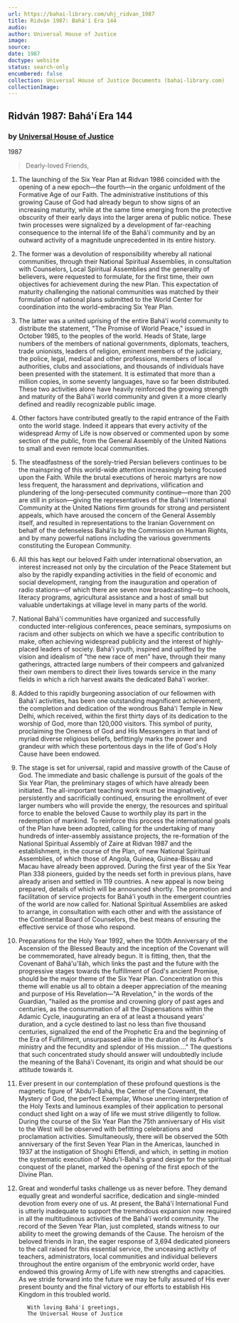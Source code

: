 ```yaml
---
url: https://bahai-library.com/uhj_ridvan_1987
title: Ridván 1987: Bahá'í Era 144
audio: 
author: Universal House of Justice
image: 
source: 
date: 1987
doctype: website
status: search-only
encumbered: false
collection: Universal House of Justice Documents (bahai-library.com)
collectionImage: 
---
```



## Ridván 1987: Bahá'í Era 144

### by [Universal House of Justice](https://bahai-library.com/author/Universal+House+of+Justice)

1987


> Dearly-loved Friends,

1.  The launching of the Six Year Plan at Ridvan 1986 coincided with the opening of a new epoch—the fourth—in the organic unfoldment of the Formative Age of our Faith. The administrative institutions of this growing Cause of God had already begun to show signs of an increasing maturity, while at the same time emerging from the protective obscurity of their early days into the larger arena of public notice. These twin processes were signalized by a development of far-reaching consequence to the internal life of the Bahá'í community and by an outward activity of a magnitude unprecedented in its entire history.  
      
    
2.  The former was a devolution of responsibility whereby all national communities, through their National Spiritual Assemblies, in consultation with Counselors, Local Spiritual Assemblies and the generality of believers, were requested to formulate, for the first time, their own objectives for achievement during the new Plan. This expectation of maturity challenging the national communities was matched by their formulation of national plans submitted to the World Center for coordination into the world-embracing Six Year Plan.  
      
    
3.  The latter was a united uprising of the entire Bahá'í world community to distribute the statement, "The Promise of World Peace," issued in October 1985, to the peoples of the world. Heads of State, large numbers of the members of national governments, diplomats, teachers, trade unionists, leaders of religion, eminent members of the judiciary, the police, legal, medical and other professions, members of local authorities, clubs and associations, and thousands of individuals have been presented with the statement. It is estimated that more than a million copies, in some seventy languages, have so far been distributed. These two activities alone have heavily reinforced the growing strength and maturity of the Bahá'í world community and given it a more clearly defined and readily recognizable public image.  
      
    
4.  Other factors have contributed greatly to the rapid entrance of the Faith onto the world stage. Indeed it appears that every activity of the widespread Army of Life is now observed or commented upon by some section of the public, from the General Assembly of the United Nations to small and even remote local communities.  
      
    
5.  The steadfastness of the sorely-tried Persian believers continues to be the mainspring of this world-wide attention increasingly being focused upon the Faith. While the brutal executions of heroic martyrs are now less frequent, the harassment and deprivations, vilification and plundering of the long-persecuted community continue—more than 200 are still in prison—giving the representatives of the Bahá'í International Community at the United Nations firm grounds for strong and persistent appeals, which have aroused the concern of the General Assembly itself, and resulted in representations to the Iranian Government on behalf of the defenseless Bahá'ís by the Commission on Human Rights, and by many powerful nations including the various governments constituting the European Community.  
      
    
6.  All this has kept our beloved Faith under international observation, an interest increased not only by the circulation of the Peace Statement but also by the rapidly expanding activities in the field of economic and social development, ranging from the inauguration and operation of radio stations—of which there are seven now broadcasting—to schools, literacy programs, agricultural assistance and a host of small but valuable undertakings at village level in many parts of the world.  
      
    
7.  National Bahá'í communities have organized and successfully conducted inter-religious conferences, peace seminars, symposiums on racism and other subjects on which we have a specific contribution to make, often achieving widespread publicity and the interest of highly-placed leaders of society. Bahá'í youth, inspired and uplifted by the vision and idealism of "the new race of men" have, through their many gatherings, attracted large numbers of their compeers and galvanized their own members to direct their lives towards service in the many fields in which a rich harvest awaits the dedicated Bahá'í worker.  
      
    
8.  Added to this rapidly burgeoning association of our fellowmen with Bahá'í activities, has been one outstanding magnificent achievement, the completion and dedication of the wondrous Bahá'í Temple in New Delhi, which received, within the first thirty days of its dedication to the worship of God, more than 120,000 visitors. This symbol of purity, proclaiming the Oneness of God and His Messengers in that land of myriad diverse religious beliefs, befittingly marks the power and grandeur with which these portentous days in the life of God's Holy Cause have been endowed.  
      
    
9.  The stage is set for universal, rapid and massive growth of the Cause of God. The immediate and basic challenge is pursuit of the goals of the Six Year Plan, the preliminary stages of which have already been initiated. The all-important teaching work must be imaginatively, persistently and sacrificially continued, ensuring the enrollment of ever larger numbers who will provide the energy, the resources and spiritual force to enable the beloved Cause to worthily play its part in the redemption of mankind. To reinforce this process the international goals of the Plan have been adopted, calling for the undertaking of many hundreds of inter-assembly assistance projects, the re-formation of the National Spiritual Assembly of Zaire at Ridvan 1987 and the establishment, in the course of the Plan, of new National Spiritual Assemblies, of which those of Angola, Guinea, Guinea-Bissau and Macau have already been approved. During the first year of the Six Year Plan 338 pioneers, guided by the needs set forth in previous plans, have already arisen and settled in 119 countries. A new appeal is now being prepared, details of which will be announced shortly. The promotion and facilitation of service projects for Bahá'í youth in the emergent countries of the world are now called for. National Spiritual Assemblies are asked to arrange, in consultation with each other and with the assistance of the Continental Board of Counselors, the best means of ensuring the effective service of those who respond.  
      
    
10.  Preparations for the Holy Year 1992, when the 100th Anniversary of the Ascension of the Blessed Beauty and the inception of the Covenant will be commemorated, have already begun. It is fitting, then, that the Covenant of Bahá'u'lláh, which links the past and the future with the progressive stages towards the fulfillment of God's ancient Promise, should be the major theme of the Six Year Plan. Concentration on this theme will enable us all to obtain a deeper appreciation of the meaning and purpose of His Revelation—"A Revelation," in the words of the Guardian, "hailed as the promise and crowning glory of past ages and centuries, as the consummation of all the Dispensations within the Adamic Cycle, inaugurating an era of at least a thousand years' duration, and a cycle destined to last no less than five thousand centuries, signalized the end of the Prophetic Era and the beginning of the Era of Fulfillment, unsurpassed alike in the duration of its Author's ministry and the fecundity and splendor of His mission...." The questions that such concentrated study should answer will undoubtedly include the meaning of the Bahá'í Covenant, its origin and what should be our attitude towards it.  
      
    
11.  Ever present in our contemplation of these profound questions is the magnetic figure of 'Abdu'l-Bahá, the Center of the Covenant, the Mystery of God, the perfect Exemplar, Whose unerring interpretation of the Holy Texts and luminous examples of their application to personal conduct shed light on a way of life we must strive diligently to follow. During the course of the Six Year Plan the 75th anniversary of His visit to the West will be observed with befitting celebrations and proclamation activities. Simultaneously, there will be observed the 50th anniversary of the first Seven Year Plan in the Americas, launched in 1937 at the instigation of Shoghi Effendi, and which, in setting in motion the systematic execution of 'Abdu'l-Bahá's grand design for the spiritual conquest of the planet, marked the opening of the first epoch of the Divine Plan.  
      
    
12.  Great and wonderful tasks challenge us as never before. They demand equally great and wonderful sacrifice, dedication and single-minded devotion from every one of us. At present, the Bahá'í International Fund is utterly inadequate to support the tremendous expansion now required in all the multitudinous activities of the Bahá'í world community. The record of the Seven Year Plan, just completed, stands witness to our ability to meet the growing demands of the Cause. The heroism of the beloved friends in Iran, the eager response of 3,694 dedicated pioneers to the call raised for this essential service, the unceasing activity of teachers, administrators, local communities and individual believers throughout the entire organism of the embryonic world order, have endowed this growing Army of Life with new strengths and capacities. As we stride forward into the future we may be fully assured of His ever present bounty and the final victory of our efforts to establish His Kingdom in this troubled world.  
      
          With loving Bahá'í greetings,  
          The Universal House of Justice